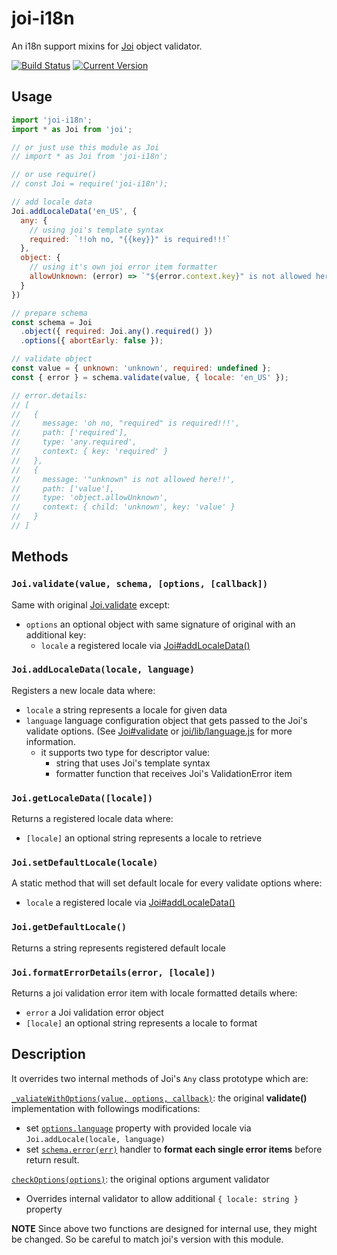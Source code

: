 # joi-i18n

An i18n support mixins for [Joi](https://github.com/hapijs/joi) object validator.

[![Build Status](https://travis-ci.org/sini-company/joi-i18n.svg?branch=master)](https://travis-ci.org/sini-company/joi-i18n) [![Current Version](https://img.shields.io/npm/v/joi-i18n.svg?style=flat)](https://www.npmjs.com/package/joi-i18n)

## Usage
```js
import 'joi-i18n';
import * as Joi from 'joi';

// or just use this module as Joi
// import * as Joi from 'joi-i18n';

// or use require()
// const Joi = require('joi-i18n');

// add locale data
Joi.addLocaleData('en_US', {
  any: {
    // using joi's template syntax
    required: `!!oh no, "{{key}}" is required!!!`
  },
  object: {
    // using it's own joi error item formatter
    allowUnknown: (error) => `"${error.context.key}" is not allowed here!!`
  }
})

// prepare schema
const schema = Joi
  .object({ required: Joi.any().required() })
  .options({ abortEarly: false });

// validate object
const value = { unknown: 'unknown', required: undefined };
const { error } = schema.validate(value, { locale: 'en_US' });

// error.details:
// [
//   {
//     message: 'oh no, "required" is required!!!',
//     path: ['required'],
//     type: 'any.required',
//     context: { key: 'required' }
//   },
//   {
//     message: '"unknown" is not allowed here!!',
//     path: ['value'],
//     type: 'object.allowUnknown',
//     context: { child: 'unknown', key: 'value' }
//   }
// ]

```

## Methods

### `Joi.validate(value, schema, [options, [callback])`

Same with original [Joi.validate](
https://github.com/hapijs/joi/blob/master/API.md#validatevalue-schema-options-callback) except:
- `options` an optional object with same signature of original with an additional key:
  - `locale` a registered locale via [Joi#addLocaleData()](#joiaddlocaledatalocale-data)

### `Joi.addLocaleData(locale, language)`

Registers a new locale data where:

- `locale` a string represents a locale for given data
- `language` language configuration object that gets passed to the Joi's validate options.
(See [Joi#validate](https://github.com/hapijs/joi/blob/master/API.md#validatevalue-schema-options-callback) or [joi/lib/language.js](https://github.com/hapijs/joi/blob/master/lib/language.js) for more information.
  - it supports two type for descriptor value:
    - string that uses Joi's template syntax
    - formatter function that receives Joi's ValidationError item

### `Joi.getLocaleData([locale])`

Returns a registered locale data where:

- `[locale]` an optional string represents a locale to retrieve

### `Joi.setDefaultLocale(locale)`

A static method that will set default locale for every validate options where:

- `locale` a registered locale via [Joi#addLocaleData()](#joiaddlocaledatalocale-data)

### `Joi.getDefaultLocale()`

Returns a string represents registered default locale

### `Joi.formatErrorDetails(error, [locale])`

Returns a joi validation error item with locale formatted details where:

- `error` a Joi validation error object
- `[locale]` an optional string represents a locale to format

## Description

It overrides two internal methods of Joi's `Any` class prototype which are:

[`_valiateWithOptions(value, options, callback)`](https://github.com/hapijs/joi/blob/v10.6.0/lib/types/any/index.js#L643): the original **validate()** implementation with followings modifications:
- set [`options.language`](https://github.com/hapijs/joi/blob/master/API.md#validatevalue-schema-options-callback) property with provided locale via `Joi.addLocale(locale, language)`
- set [`schema.error(err)`](https://github.com/hapijs/joi/blob/master/API.md#anyerrorerr) handler to **format each single error items** before return result.

[`checkOptions(options)`](https://github.com/hapijs/joi/blob/v10.6.0/lib/types/any/index.js#L84): the original options argument validator
- Overrides internal validator to allow additional `{ locale: string }` property

**NOTE**
Since above two functions are designed for internal use, they might be changed.
So be careful to match joi's version with this module.

